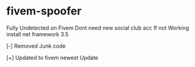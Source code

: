 # fivem-spoofer
Fully Undetected on Fivem
Dont need new social club acc
If not Working install net framework 3.5

[-] Removed Junk code

[+] Updated to fivem newest Update

